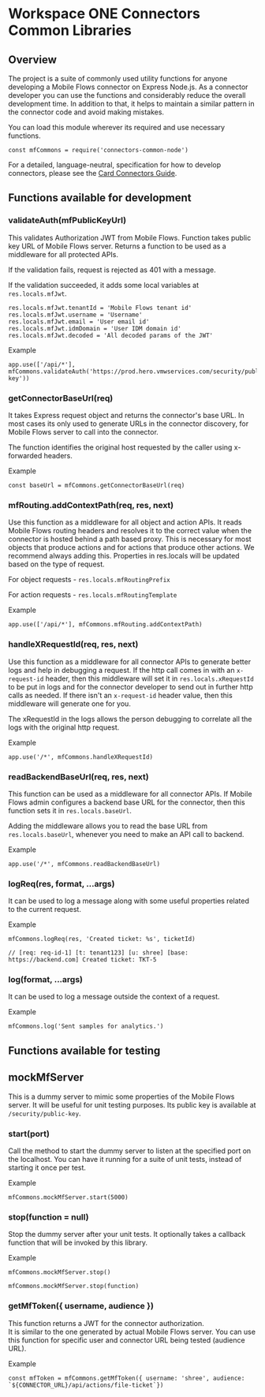 # Workspace ONE Connectors Common Libraries

## Overview
The project is a suite of commonly used utility functions for anyone developing a Mobile Flows connector on Express Node.js. 
As a connector developer you can use the functions and considerably reduce the overall development time. In addition to that, 
it helps to maintain a similar pattern in the connector code and avoid making mistakes. 

You can load this module wherever its required and use necessary functions. 
```
const mfCommons = require('connectors-common-node')
```

For a detailed, language-neutral, specification for how to develop connectors, 
please see the [Card Connectors Guide](https://github.com/vmware-samples/card-connectors-guide).

## Functions available for development

### validateAuth(mfPublicKeyUrl)
This validates Authorization JWT from Mobile Flows. 
Function takes public key URL of Mobile Flows server. Returns a function to be used as a middleware 
for all protected APIs.

If the validation fails, request is rejected as 401 with a message.

If the validation succeeded, it adds some local variables at `res.locals.mfJwt`.
```$xslt
res.locals.mfJwt.tenantId = 'Mobile Flows tenant id'
res.locals.mfJwt.username = 'Username'
res.locals.mfJwt.email = 'User email id'
res.locals.mfJwt.idmDomain = 'User IDM domain id'
res.locals.mfJwt.decoded = 'All decoded params of the JWT'
```

Example
```
app.use(['/api/*'], mfCommons.validateAuth('https://prod.hero.vmwservices.com/security/public-key'))
```

### getConnectorBaseUrl(req)
It takes Express request object and returns the connector's base URL. In most cases its only used to 
generate URLs in the connector discovery, for Mobile Flows server to call into the connector.

The function identifies the original host requested by the caller using x-forwarded headers.

Example
```
const baseUrl = mfCommons.getConnectorBaseUrl(req)
```

### mfRouting.addContextPath(req, res, next)
Use this function as a middleware for all object and action APIs. 
It reads Mobile Flows routing headers and resolves it to the correct value when the connector is hosted behind a path based proxy. 
This is necessary for most objects that produce actions and for actions that produce other actions. We recommend always adding this.
Properties in res.locals will be updated based on the type of request.

For object requests - `res.locals.mfRoutingPrefix`

For action requests - `res.locals.mfRoutingTemplate`

Example
```
app.use(['/api/*'], mfCommons.mfRouting.addContextPath)
```

### handleXRequestId(req, res, next)
Use this function as a middleware for all connector APIs to generate better logs and help in debugging a request. 
If the http call comes in with an `x-request-id` header, then this middleware will set it in `res.locals.xRequestId` 
to be put in logs and for the connector developer to send out in further http calls as needed. 
If there isn't an `x-request-id` header value, then this middleware will generate one for you.

The xRequestId in the logs allows the person debugging to correlate all the logs with the original http request.

Example
```
app.use('/*', mfCommons.handleXRequestId)
```

### readBackendBaseUrl(req, res, next)
This function can be used as a middleware for all connector APIs. If Mobile Flows admin configures a 
backend base URL for the connector, then this function sets it in `res.locals.baseUrl`.

Adding the middleware allows you to read the base URL from `res.locals.baseUrl`, whenever you need to
make an API call to backend.

Example
```
app.use('/*', mfCommons.readBackendBaseUrl)
```

### logReq(res, format, ...args)
It can be used to log a message along with some useful properties related to the current request.

Example
```
mfCommons.logReq(res, 'Created ticket: %s', ticketId)

// [req: req-id-1] [t: tenant123] [u: shree] [base: https://backend.com] Created ticket: TKT-5
```

### log(format, ...args)
It can be used to log a message outside the context of a request.

Example
```
mfCommons.log('Sent samples for analytics.')
```

## Functions available for testing

## mockMfServer
This is a dummy server to mimic some properties of the Mobile Flows server. It will be useful for unit testing purposes.
Its public key is available at `/security/public-key`.

### start(port)
Call the method to start the dummy server to listen at the specified port on the localhost. You can have it running
for a suite of unit tests, instead of starting it once per test.

Example
```
mfCommons.mockMfServer.start(5000)
```

### stop(function = null)
Stop the dummy server after your unit tests. It optionally takes a callback function that will be invoked by this library.

Example
```
mfCommons.mockMfServer.stop()
```
```
mfCommons.mockMfServer.stop(function)
```

### getMfToken({ username, audience })
This function returns a JWT for the connector authorization.  
It is similar to the one generated by actual Mobile Flows server. 
You can use this function for specific user and connector URL being tested (audience URL).

Example
```
const mfToken = mfCommons.getMfToken({ username: 'shree', audience: `${CONNECTOR_URL}/api/actions/file-ticket`})
```
